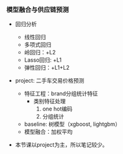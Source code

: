 ### 模型融合与供应链预测

- 回归分析
  - 线性回归
  - 多项式回归
  - 岭回归：+L2
  - Lasso回归: +L1
  - 弹性回归：+L1+L2
  
  
- project: 二手车交易价格预测
  - 特征工程：brand分组统计特征
    - 类别特征处理
      1. one hot编码
      2. 分组统计
  - baseline: 树模型（xgboost, lightgbm）
  - 模型融合：加权平均
  
- 本节课以project为主，所以笔记较少。
